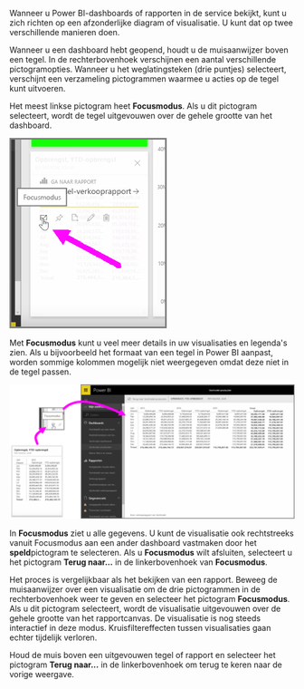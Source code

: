 Wanneer u Power BI-dashboards of rapporten in de service bekijkt, kunt u zich richten op een afzonderlijke diagram of visualisatie. U kunt dat op twee verschillende manieren doen.

Wanneer u een dashboard hebt geopend, houdt u de muisaanwijzer boven een tegel. In de rechterbovenhoek verschijnen een aantal verschillende pictogramopties. Wanneer u het weglatingsteken (drie puntjes) selecteert, verschijnt een verzameling pictogrammen waarmee u acties op de tegel kunt uitvoeren.

Het meest linkse pictogram heet **Focusmodus**. Als u dit pictogram selecteert, wordt de tegel uitgevouwen over de gehele grootte van het dashboard.

![](media/4-4b-display-visuals-tiles-fullscreen/4-4b_1.png)

Met **Focusmodus** kunt u veel meer details in uw visualisaties en legenda's zien. Als u bijvoorbeeld het formaat van een tegel in Power BI aanpast, worden sommige kolommen mogelijk niet weergegeven omdat deze niet in de tegel passen.

![](media/4-4b-display-visuals-tiles-fullscreen/4-4b_2.png)

In **Focusmodus** ziet u alle gegevens. U kunt de visualisatie ook rechtstreeks vanuit Focusmodus aan een ander dashboard vastmaken door het **speld**pictogram te selecteren. Als u **Focusmodus** wilt afsluiten, selecteert u het pictogram **Terug naar...**  in de linkerbovenhoek van **Focusmodus**.

Het proces is vergelijkbaar als het bekijken van een rapport. Beweeg de muisaanwijzer over een visualisatie om de drie pictogrammen in de rechterbovenhoek weer te geven en selecteer het pictogram **Focusmodus**. Als u dit pictogram selecteert, wordt de visualisatie uitgevouwen over de gehele grootte van het rapportcanvas. De visualisatie is nog steeds interactief in deze modus. Kruisfiltereffecten tussen visualisaties gaan echter tijdelijk verloren.

Houd de muis boven een uitgevouwen tegel of rapport en selecteer het pictogram **Terug naar...**  in de linkerbovenhoek om terug te keren naar de vorige weergave.

